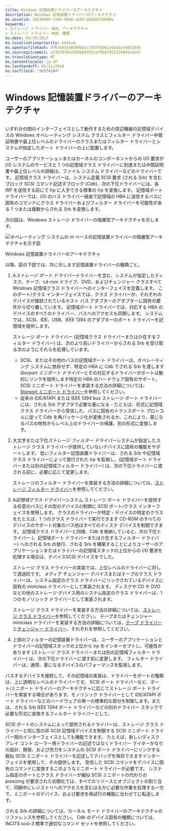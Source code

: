 ```yaml
---
title: Windows 記憶装置ドライバーのアーキテクチャ
description: Windows 記憶装置ドライバーのアーキテクチャ
ms.assetid: 16636899-fab9-46e8-ab9d-b8d86519b08a
keywords:
- ストレージ ドライバー WDK、アーキテクチャ
- ストレージ ドライバー WDK、種類
ms.date: 04/20/2017
ms.localizationpriority: medium
ms.openlocfilehash: d767497e10399eb1c7d375d961a92aace4d53056
ms.sourcegitcommit: a33b7978e22d5bb9f65ca7056f955319049a2e4c
ms.translationtype: MT
ms.contentlocale: ja-JP
ms.lasthandoff: 01/31/2019
ms.locfileid: "56574104"
---
```

# <a name="windows-storage-driver-architecture"></a>Windows 記憶装置ドライバーのアーキテクチャ


## <span id="ddk_storage_driver_architecture_kg"></span><span id="DDK_STORAGE_DRIVER_ARCHITECTURE_KG"></span>


いずれかの間のインターフェイスとして動作するための周辺機器の記憶域デバイスの Windows オペレーティング システム クラスとフィルター ドライバー中間証明書や最上位レベルのドライバーのクラスまたはフィルター ドライバーとシステムが指定したポート ドライバーの上に配置します。

ユーザーのアプリケーションまたはカーネルのコンポーネントからの I/O 要求が I/O システムのサービスと 1 つの記憶域クラス ドライバーに到達または中間証明書や最上位レベルの詳細は、ファイル システム ドライバーなどのドライバーです。 記憶域クラス ドライバーは、システム定義 SCSI 要求 (される Srb) を含むブロック SCSI コマンド記述子ブロック (Cdb)、次の下位ドライバーには、各 IRP を送信する前にで Irp に入手できる標準の Irp を変換します。 記憶域ポート ドライバーでは、I/O のバス ドライバー経由で記憶域の HBA に送信するバスに固有のコマンドにクラス ドライバーおよびフィルター ドライバーを可能性がある 1 つまたは複数からされる Srb を変換します。

次の図は、Windows ストレージ ドライバーの階層型アーキテクチャを示します。

![オペレーティング システムの nt ベースの記憶装置ドライバーの階層型アーキテクチャを示す図](images/kg201-1.png)

Windows 記憶装置ドライバーのアーキテクチャ

以降、図の下部では、次に示します記憶装置ドライバーの種類ごと。

1.  A*ストレージ ポート ドライバー*ドライバーを含む、システムが指定したディスク、テープ、cd-rom ドライブ、DVD、およびチェンジャー クラスすべて Windows 記憶域クラス ドライバーへのインターフェイスを定義します。 このポート/クラス インターフェイスでは、クラス ドライバーが、それぞれのデバイスが接続されているホスト バス アダプターのアダプターに固有の要件から切り離しています。 記憶域ポート ドライバーでは、対応する HBA のデバイスのすべてのドライバー、バスへのアクセスも同期します。 システムでは、SCSI、IDE、USB、IEEE 1394 のアダプターのポート ドライバーを記憶域を提供します。

    ストレージ ポート ドライバー (記憶域クラス ドライバーまたは介在するフィルター ドライバー) は、次のより高いドライバーからされる Srb を受け取る次のようにそれらを処理しています。

    -   SCSI、またはその他のバスの記憶域ポート ドライバーは、オペレーティング システムに依存せず、特定の HBA に Cdb でされる Srb を渡します*Storport ミニポート ドライバー*とその対応するドライバーがポートは動的にリンクを提供します特定の HBA のハードウェア固有のサポート。 SCSI ミニポート ドライバーを実装する方法の詳細については、[Storport ミニポート ドライバー](storport-miniport-drivers.md)を参照してください。
    -   従来の IDE/ATAPI または IEEE 1394 bus ストレージ ポート ドライバーには、される Srb アダプタで必要な基になる - たとえば、形式に記憶域クラス ドライバーから受信した、バスに固有のトランスポート プロトコルに従って Cdb を再パッケージ化が変換されるか、これにより、基になるバスの特性からレベル上のドライバーの保護、別の形式に変換します。

2.  大文字または下位*ストレージ フィルター ドライバー*システムが指定したストレージ クラス ドライバーが提供していないデバイスに固有の機能をサポートします。 低いフィルター記憶装置ドライバーは、される Srb や記憶域クラス ドライバーによって発行された Irp を監視し、(記憶域ポート ドライバーまたは別の記憶域フィルター ドライバー) は、次の下位ドライバーに渡される前に、必要に応じて変更します。

    ストレージのフィルター ドライバーを実装する方法の詳細については、[ストレージ フィルター ドライバー](storage-filter-drivers.md)を参照してください。

3.  A*記憶域クラス ドライバー*システム ストレージ ポート ドライバーを提供する任意のバスにその型のデバイスの制御に SCSI ポート/クラス インターフェイスを使用します。 クラスのドライバーが特定 - デバイスの特定のクラスをたとえば、1 つのクラス ドライバーで実行できます CD-ROM のすべてのデバイスのサポート対象のバス他はすべてのディスク デバイスを制御できます。 記憶域クラス ドライバーと同様、Cdb を格納していると、次の下位ドライバー (、記憶域ポート ドライバーまたは介在するフィルター ドライバー) へのされる Srb の発行、される Srb を構築することによりユーザーのアプリケーションまたはドライバーの記憶域スタックの上位からの I/O 要求を処理する場合は、デバイスSCSI デバイスをでした。

    ストレージ クラス ドライバーの実装では、上位レベルのドライバーに対して透過的です。 メディア チェンジャー デバイスまたはテープのクラス ドライバーは、システム指定のクラス ドライバーにリンクされているデバイスに固有の miniclass ドライバーとして実装されます。 ディスクや CD や DVD などの他のストレージ デバイス用のシステム指定のクラス ドライバーは、1 つのモノリシック ドライバーとして実装されます。

    ストレージ クラス ドライバーを実装する方法の詳細については、[ストレージ クラス ドライバー](storage-class-drivers.md)を参照してください。 テープまたはチェンジャー miniclass ドライバーを実装する方法の詳細については、[テープ ドライバー](tape-drivers.md)と[チェンジャー ドライバー](changer-drivers.md)、それぞれを参照してください。

4.  上部のフィルターの記憶装置ドライバーは、ユーザーのアプリケーションとドライバーの記憶域スタックの上位から Irp をインターセプトし、可能性があります (ストレージ クラス ドライバーまたは別の記憶域フィルター ドライバー) は、次の下位ドライバーに渡す前に変更します。 フィルター ドライバーは、通常、基になるデバイスのパフォーマンスを監視します。

バスするデバイスを接続して、その記憶域の実装は、ドライバーをポートの種類は、上に透明なレベルのドライバーです。 SCSI ポート ドライバーなど、ポート/ミニポート ドライバーのアーキテクチャに応じてストレージ ポート ドライバーを実装する場合があります。モノリシック ドライバーとして IDE/ATAPI ポート ドライバーなどのハードウェアの単一の標準的な部分を制御します。または、される Srb IEEE 1394 ポート ドライバーなどの別のドライバー スタックで必要な形式に変換するフィルター ドライバーとして。

SCSI ポートのシステムによって提供されるドライバーは、ストレージ クラス ドライバーと同じ型の非 SCSI 記憶域デバイスを制御する SCSI ミニポート ドライバー間のインターフェイスとしても機能できます。 たとえば、新しいディスク アレイ コント ローラー用ドライバーの記述ではなくドライバー ライターかなりの設計、開発、および労力をシステムの SCSI ポート ドライバーにリンクする擬似 SCSI ミニポート ドライバーを記述してデバッグを保存できますインターフェイスを使用して、その提供します。 受信した SCSI コマンドをデバイスに固有のコマンドに変換するこのようなミニポート ドライバーが必要です。 システム指定のポートとクラス ドライバーが擬似 SCSI ミニポートの代わりの presizing が要求された初期化では、すべてのリソースとオブジェクトの割り当て、同期中にレジストリへのアクセスを含むはるかに必要な作業を処理する一方で、ミニポートのデバイス、および要求を再試行の機能に合わせてに転送します。

される Srb の詳細については、カーネル モード ドライバーのアーキテクチャのリファレンスを参照してください。 Cdb のデバイス固有の種類については、INCITS scsi-3 標準で適切なコマンド セットを参照してください。

 

 




